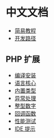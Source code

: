 中文文档
====

- [简易教程](php/tutorial.md)
- [开发路径](roadmap.md)

PHP 扩展
----
* [编译安装](php/build.md)
* [语言核心](php/core.md)
* [内置类型](php/object.md)
* [异常处理](php/exception.md)
* [整型数字](php/int.md)
* [回调函数](php/fn.md)
* [性能测试](benchmark.md)
* [IDE 提示](php/composer.md)
